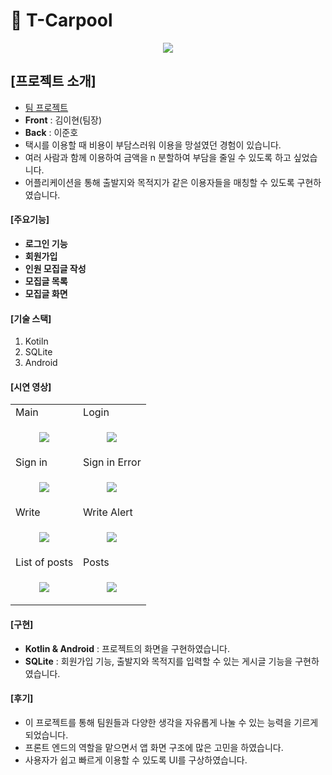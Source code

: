 # 🚕 T-Carpool

<p align="center">
  <img src="https://github.com/dev-yihyun/T-Carpool/assets/67820737/9d651eae-538a-4ec1-85d4-85f4353acc18">
</p>

## [프로젝트 소개]
- <u>팀 프로젝트</u>
- **Front** : 김이현(팀장)
- **Back** : 이준호
- 택시를 이용할 때 비용이 부담스러워 이용을 망설였던 경험이 있습니다.
- 여러 사람과 함께 이용하여 금액을 n 분할하여 부담을 줄일 수 있도록 하고 싶었습니다.
- 어플리케이션을 통해 출발지와 목적지가 같은 이용자들을 매칭할 수 있도록 구현하였습니다. 

#### [주요기능]
- **로그인 기능**
- **회원가입**
- **인원 모집글 작성**
- **모집글 목록**
- **모집글 화면**

#### [기술 스택]
1. Kotiln
2. SQLite
3. Android

#### [시연 영상]

<table>
  <tr>
    <td>Main</td>
    <td>Login</td>
  </tr>
  <tr>
    <td>
      <p align="center">
        <img src="https://github.com/dev-yihyun/T-Carpool/assets/67820737/9d651eae-538a-4ec1-85d4-85f4353acc18">
      </p>
    </td>
    <td>
      <p align="center">
        <img src="https://github.com/dev-yihyun/T-Carpool/assets/67820737/ba0d0a1c-2e6c-41e4-96a9-ca3d9b5f5dd1">
      </p>
    </td>
  </tr>

  <tr>
    <td>Sign in</td>
    <td>Sign in Error</td>
  </tr>
  <tr>
    <td>
      <p align="center">
        <img src="https://github.com/dev-yihyun/T-Carpool/assets/67820737/1ba3ce58-01ac-4590-a351-18f5dbeb8afd">
      </p>
    </td>
    <td>
      <p align="center">
        <img src="https://github.com/dev-yihyun/T-Carpool/assets/67820737/740bf0e2-c522-4288-845b-be20765b0b4e">
      </p>
    </td>
  </tr>

  <tr>
    <td>Write</td>
    <td>Write Alert</td>
  </tr>
  <tr>
    <td>
      <p align="center">
        <img src="https://github.com/dev-yihyun/T-Carpool/assets/67820737/fa5ab371-46af-4a66-b1d0-43de2f983dda">
      </p>
    </td>
    <td>
     <p align="center">
        <img src="https://github.com/dev-yihyun/T-Carpool/assets/67820737/1a7a1a73-b16f-49fe-b48b-12e3e22fa98f">
      </p>
    </td>
  </tr>
  <tr>
    <td>List of posts</td>
    <td>Posts</td>
  </tr>
  <tr>
    <td>
      <p align="center">
        <img src="https://github.com/dev-yihyun/T-Carpool/assets/67820737/d30d1845-fa65-4b48-96c2-98a030e9f0a6">
      </p>
    </td>
    <td>
       <p align="center">
        <img src="https://github.com/dev-yihyun/T-Carpool/assets/67820737/2839f144-d19e-405b-a458-7660ad0235af">
      </p>
  </tr>
</table>


#### [구현]
- **Kotlin & Android** : 프로젝트의 화면을 구현하였습니다.
- **SQLite** : 회원가입 기능, 출발지와 목적지를 입력할 수 있는 게시글 기능을 구현하였습니다.

#### [후기]
- 이 프로젝트를 통해 팀원들과 다양한 생각을 자유롭게 나눌 수 있는 능력을 기르게 되었습니다. 
- 프론트 엔드의 역할을 맡으면서 앱 화면 구조에 많은 고민을 하였습니다.
- 사용자가 쉽고 빠르게 이용할 수 있도록 UI를 구상하였습니다.
